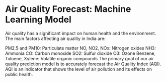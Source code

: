 # Air Quality Forecast: Machine Learning Model
Air quality has a significant impact on human health and the environment. The main factors affecting air quality in India are:

PM2.5 and PM10: Particulate matter
NO, NO2, NOx: Nitrogen oxides
NH3: Ammonia
CO: Carbon monoxide
SO2: Sulfur dioxide
O3: Ozone
Benzene, Toluene, Xylene: Volatile organic compounds
The primary goal of our air quality prediction model is to accurately forecast the Air Quality Index (AQI). AQI is an indicator that shows the level of air pollution and its effects on public health.

